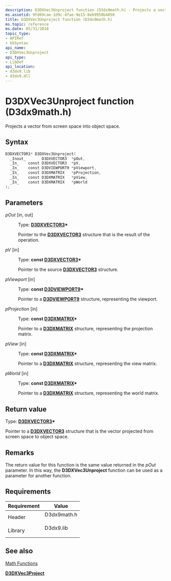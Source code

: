 ```yaml
---
description: D3DXVec3Unproject function (D3dx9math.h) - Projects a vector from screen space into object space.
ms.assetid: 9fd69cae-1d9c-4fae-9e15-8eb9950b4850
title: D3DXVec3Unproject function (D3dx9math.h)
ms.topic: reference
ms.date: 05/31/2018
topic_type: 
- APIRef
- kbSyntax
api_name: 
- D3DXVec3Unproject
api_type: 
- LibDef
api_location: 
- d3dx9.lib
- d3dx9.dll
---
```


# D3DXVec3Unproject function (D3dx9math.h)

Projects a vector from screen space into object space.

## Syntax


```C++
D3DXVECTOR3* D3DXVec3Unproject(
  _Inout_       D3DXVECTOR3  *pOut,
  _In_    const D3DXVECTOR3  *pV,
  _In_    const D3DVIEWPORT9 *pViewport,
  _In_    const D3DXMATRIX   *pProjection,
  _In_    const D3DXMATRIX   *pView,
  _In_    const D3DXMATRIX   *pWorld
);
```



## Parameters

<dl> <dt>

*pOut* \[in, out\]
</dt> <dd>

Type: **[**D3DXVECTOR3**](d3dxvector3.md)\***

Pointer to the [**D3DXVECTOR3**](d3dxvector3.md) structure that is the result of the operation.

</dd> <dt>

*pV* \[in\]
</dt> <dd>

Type: **const [**D3DXVECTOR3**](d3dxvector3.md)\***

Pointer to the source [**D3DXVECTOR3**](d3dxvector3.md) structure.

</dd> <dt>

*pViewport* \[in\]
</dt> <dd>

Type: **const [**D3DVIEWPORT9**](d3dviewport9.md)\***

Pointer to a [**D3DVIEWPORT9**](d3dviewport9.md) structure, representing the viewport.

</dd> <dt>

*pProjection* \[in\]
</dt> <dd>

Type: **const [**D3DXMATRIX**](d3dxmatrix.md)\***

Pointer to a [**D3DXMATRIX**](d3dxmatrix.md) structure, representing the projection matrix.

</dd> <dt>

*pView* \[in\]
</dt> <dd>

Type: **const [**D3DXMATRIX**](d3dxmatrix.md)\***

Pointer to a [**D3DXMATRIX**](d3dxmatrix.md) structure, representing the view matrix.

</dd> <dt>

*pWorld* \[in\]
</dt> <dd>

Type: **const [**D3DXMATRIX**](d3dxmatrix.md)\***

Pointer to a [**D3DXMATRIX**](d3dxmatrix.md) structure, representing the world matrix.

</dd> </dl>

## Return value

Type: **[**D3DXVECTOR3**](d3dxvector3.md)\***

Pointer to a [**D3DXVECTOR3**](d3dxvector3.md) structure that is the vector projected from screen space to object space.

## Remarks

The return value for this function is the same value returned in the *pOut* parameter. In this way, the **D3DXVec3Unproject** function can be used as a parameter for another function.

## Requirements



| Requirement | Value |
|--------------------|----------------------------------------------------------------------------------------|
| Header<br/>  | <dl> <dt>D3dx9math.h</dt> </dl> |
| Library<br/> | <dl> <dt>D3dx9.lib</dt> </dl>   |



## See also

<dl> <dt>

[Math Functions](dx9-graphics-reference-d3dx-functions-math.md)
</dt> <dt>

[**D3DXVec3Project**](d3dxvec3project.md)
</dt> </dl>

 

 





